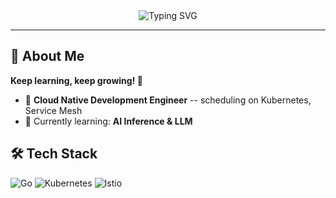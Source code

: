 <div align="center">
  <img src="https://readme-typing-svg.demolab.com?font=Fira+Code&size=28&duration=3000&pause=1000&color=8E2DE2&center=true&vCenter=true&width=600&lines=Hi+there%2C+I'm+Nicole+LiHui+%F0%9F%91%8B" alt="Typing SVG" />
</div>

---

## 🚀 About Me

**Keep learning, keep growing! 💪**

- 🔭 **Cloud Native Development Engineer** -- scheduling on Kubernetes, Service Mesh
- 🌱 Currently learning:  **AI Inference & LLM**

## 🛠️ Tech Stack

![Go](https://img.shields.io/badge/Go-00ADD8?style=for-the-badge&logo=go&logoColor=white)
![Kubernetes](https://img.shields.io/badge/Kubernetes-326CE5?style=for-the-badge&logo=kubernetes&logoColor=white)
![Istio](https://img.shields.io/badge/Istio-466BB0?style=for-the-badge&logo=istio&logoColor=white)

